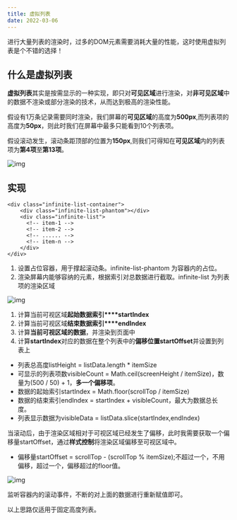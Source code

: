```yaml
---
title: 虚拟列表
date: 2022-03-06
---
```


进行大量列表的渲染时，过多的DOM元素需要消耗大量的性能，这时使用虚拟列表是个不错的选择！
<!-- more -->

## 什么是虚拟列表

**虚拟列表**其实是按需显示的一种实现，即只对**可见区域**进行渲染，对**非可见区域**中的数据不渲染或部分渲染的技术，从而达到极高的渲染性能。

假设有1万条记录需要同时渲染，我们屏幕的**可见区域**的高度为**500px**,而列表项的高度为**50px**，则此时我们在屏幕中最多只能看到10个列表项。

假设滚动发生，滚动条距顶部的位置为**150px**,则我们可得知在**可见区域**内的列表项为**第4项**至**第13项**。

![img](https://p1-jj.byteimg.com/tos-cn-i-t2oaga2asx/gold-user-assets/2019/10/29/16e15197c273cbd9~tplv-t2oaga2asx-watermark.awebp)

## 实现

```
<div class="infinite-list-container">
    <div class="infinite-list-phantom"></div>
    <div class="infinite-list">
      <!-- item-1 -->
      <!-- item-2 -->
      <!-- ...... -->
      <!-- item-n -->
    </div>
</div>
```


1. 设置占位容器，用于撑起滚动条。infinite-list-phantom 为容器内的占位。
2. 渲染屏幕内能够容纳的元素，根据索引对总数据进行截取。infinite-list 为列表项的渲染区域

![img](https://p1-jj.byteimg.com/tos-cn-i-t2oaga2asx/gold-user-assets/2019/10/29/16e1519a393dee2c~tplv-t2oaga2asx-watermark.awebp)

1. 计算当前可视区域**起始数据索引****startIndex**
2. 计算当前可视区域**结束数据索引****endIndex**
3. 计算**当前可视区域的数据**，并渲染到页面中
4. 计算**startIndex**对应的数据在整个列表中的**偏移位置startOffset**并设置到列表上



- 列表总高度listHeight = listData.length * itemSize
- 可显示的列表项数visibleCount = Math.ceil(screenHeight / itemSize)，数量为(500 / 50) + 1，**多一个偏移项**。
- 数据的起始索引startIndex = Math.floor(scrollTop / itemSize)
- 数据的结束索引endIndex = startIndex + visibleCount，最大为数据总长度。
- 列表显示数据为visibleData = listData.slice(startIndex,endIndex)

当滚动后，由于渲染区域相对于可视区域已经发生了偏移，此时我需要获取一个偏移量startOffset，通过**样式控制**将渲染区域偏移至可视区域中。

- 偏移量startOffset = scrollTop - (scrollTop % itemSize);不超过一个，不用偏移，超过一个，偏移超过的floor值。

![img](https://p1-jj.byteimg.com/tos-cn-i-t2oaga2asx/gold-user-assets/2019/10/29/16e151e017d7bba3~tplv-t2oaga2asx-watermark.awebp)



监听容器内的滚动事件，不断的对上面的数据进行重新赋值即可。

以上思路仅适用于固定高度列表。
